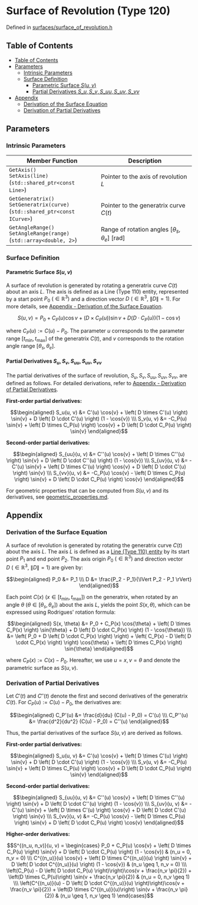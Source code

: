 # Surface of Revolution (Type 120)

Defined in [surfaces/surface_of_revolution.h](./../../../include/igesio/entities/surfaces/surface_of_revolution.h)

## Table of Contents

- [Table of Contents](#table-of-contents)
- [Parameters](#parameters)
  - [Intrinsic Parameters](#intrinsic-parameters)
  - [Surface Definition](#surface-definition)
    - [Parametric Surface $S(u, v)$](#parametric-surface-su-v)
    - [Partial Derivatives $S\_u, S\_v, S\_{uu}, S\_{uv}, S\_{vv}$](#partial-derivatives-s_u-s_v-s_uu-s_uv-s_vv)
- [Appendix](#appendix)
  - [Derivation of the Surface Equation](#derivation-of-the-surface-equation)
  - [Derivation of Partial Derivatives](#derivation-of-partial-derivatives)

## Parameters

### Intrinsic Parameters

| Member Function | Description |
|---|---|
| `GetAxis()` <br> `SetAxis(line)` <br> (`std::shared_ptr<const Line>`) | Pointer to the axis of revolution $L$ |
| `GetGeneratrix()` <br> `SetGeneratrix(curve)` <br> (`std::shared_ptr<const ICurve>`) | Pointer to the generatrix curve $C(t)$ |
| `GetAngleRange()` <br> `SetAngleRange(range)` <br> (`std::array<double, 2>`) | Range of rotation angles $[\theta_s, \theta_e]$ [rad] |

### Surface Definition

#### Parametric Surface $S(u, v)$

A surface of revolution is generated by rotating a generatrix curve $C(t)$ about an axis $L$. The axis is defined as a Line (Type 110) entity, represented by a start point $P_0 \ (\in \mathbb{R}^3)$ and a direction vector $D \ (\in \mathbb{R}^3,\ \lVert D \rVert = 1)$. For more details, see [Appendix - Derivation of the Surface Equation](#derivation-of-the-surface-equation).

$$S(u, v) = P_0 + C_P(u) \cos{v} + \left( D \times C_P(u) \right) \sin{v} + D \left( D \cdot C_P(u) \right) (1 - \cos{v})$$

where $C_P(u) := C(u) - P_0$. The parameter $u$ corresponds to the parameter range $[t_{\text{min}}, t_{\text{max}}]$ of the generatrix $C(t)$, and $v$ corresponds to the rotation angle range $[\theta_s, \theta_e]$.

#### Partial Derivatives $S_u, S_v, S_{uu}, S_{uv}, S_{vv}$

The partial derivatives of the surface of revolution, $S_u, S_v, S_{uu}, S_{uv}, S_{vv}$, are defined as follows. For detailed derivations, refer to [Appendix - Derivation of Partial Derivatives](#derivation-of-partial-derivatives).

**First-order partial derivatives:**

$$\begin{aligned}
    S_u(u, v) &= C'(u) \cos{v} + \left( D \times C'(u) \right) \sin{v} + D \left( D \cdot C'(u) \right) (1 - \cos{v}) \\\
    S_v(u, v) &= -C_P(u) \sin{v} + \left( D \times C_P(u) \right) \cos{v} + D \left( D \cdot C_P(u) \right) \sin{v}
\end{aligned}$$

**Second-order partial derivatives:**

$$\begin{aligned}
    S_{uu}(u, v) &= C''(u) \cos{v} + \left( D \times C''(u) \right) \sin{v} + D \left( D \cdot C''(u) \right) (1 - \cos{v}) \\\
    S_{uv}(u, v) &= -C'(u) \sin{v} + \left( D \times C'(u) \right) \cos{v} + D \left( D \cdot C'(u) \right) \sin{v} \\\
    S_{vv}(u, v) &= -C_P(u) \cos{v} - \left( D \times C_P(u) \right) \sin{v} + D \left( D \cdot C_P(u) \right) \cos{v}
\end{aligned}$$

For geometric properties that can be computed from $S(u,v)$ and its derivatives, see [geometric_properties.md](./../geometric_properties.md#geometric-properties-of-surfaces).

## Appendix

### Derivation of the Surface Equation

A surface of revolution is generated by rotating the generatrix curve $C(t)$ about the axis $L$. The axis $L$ is defined as a [Line (Type 110) entity](./../curves/110_line.md) by its start point $P_1$ and end point $P_2$. The axis origin $P_0 \ (\in \mathbb{R}^3)$ and direction vector $D \ (\in \mathbb{R}^3,\ \lVert D \rVert = 1)$ are given by:

$$\begin{aligned}
    P_0 &= P_1 \\\
    D &= \frac{P_2 - P_1}{\lVert P_2 - P_1 \rVert}
\end{aligned}$$

Each point $C(x) \ (x \in [t_{\text{min}}, t_{\text{max}}])$ on the generatrix, when rotated by an angle $\theta \ ( \theta \in [\theta_s, \theta_e])$ about the axis $L$, yields the point $S(x, \theta)$, which can be expressed using Rodrigues' rotation formula:

$$\begin{aligned}
    S(x, \theta) &= P_0 + C_P(x) \cos{\theta} + \left( D \times C_P(x) \right) \sin{\theta} + D \left( D \cdot C_P(x) \right) (1 - \cos{\theta})  \\\
    &= \left( P_0 + D \left( D \cdot C_P(x) \right) \right) + \left( C_P(x) - D \left( D \cdot C_P(x) \right) \right) \cos{\theta} + \left( D \times C_P(x) \right) \sin{\theta}
\end{aligned}$$

where $C_P(x) := C(x) - P_0$. Hereafter, we use $u = x, v = \theta$ and denote the parametric surface as $S(u, v)$.

### Derivation of Partial Derivatives

Let $C'(t)$ and $C''(t)$ denote the first and second derivatives of the generatrix $C(t)$. For $C_P(u) := C(u) - P_0$, the derivatives are:

$$\begin{aligned}
    C_P'(u) &= \frac{d}{du} (C(u) - P_0) = C'(u) \\\
    C_P''(u) &= \frac{d^2}{du^2} (C(u) - P_0) = C''(u)
\end{aligned}$$

Thus, the partial derivatives of the surface $S(u, v)$ are derived as follows.

**First-order partial derivatives:**

$$\begin{aligned}
    S_u(u, v) &= C'(u) \cos{v} + \left( D \times C'(u) \right) \sin{v} + D \left( D \cdot C'(u) \right) (1 - \cos{v}) \\\
    S_v(u, v) &= -C_P(u) \sin{v} + \left( D \times C_P(u) \right) \cos{v} + D \left( D \cdot C_P(u) \right) \sin{v}
\end{aligned}$$

**Second-order partial derivatives:**

$$\begin{aligned}
    S_{uu}(u, v) &= C''(u) \cos{v} + \left( D \times C''(u) \right) \sin{v} + D \left( D \cdot C''(u) \right) (1 - \cos{v}) \\\
    S_{uv}(u, v) &= -C'(u) \sin{v} + \left( D \times C'(u) \right) \cos{v} + D \left( D \cdot C'(u) \right) \sin{v} \\\
    S_{vv}(u, v) &= -C_P(u) \cos{v} - \left( D \times C_P(u) \right) \sin{v} + D \left( D \cdot C_P(u) \right) \cos{v}
\end{aligned}$$

**Higher-order derivatives:**

$$S^{(n_u, n_v)}(u, v) = \begin{cases}
    P_0 + C_P(u) \cos{v} + \left( D \times C_P(u) \right) \sin{v} + D \left( D \cdot C_P(u) \right) (1 - \cos{v}) & (n_u = 0, n_v = 0) \\\
    C^{(n_u)}(u) \cos{v} + \left( D \times C^{(n_u)}(u) \right) \sin{v} + D \left( D \cdot C^{(n_u)}(u) \right) (1 - \cos{v}) & (n_u \geq 1, n_v = 0) \\\
    \left(C_P(u) - D \left( D \cdot C_P(u) \right)\right)\cos(v + \frac{n_v \pi}{2}) + \left(D \times C_P(u)\right) \sin(v + \frac{n_v \pi}{2}) & (n_u = 0, n_v \geq 1) \\\
    \left(C^{(n_u)}(u) - D \left( D \cdot C^{(n_u)}(u) \right)\right)\cos(v + \frac{n_v \pi}{2}) + \left(D \times C^{(n_u)}(u)\right) \sin(v + \frac{n_v \pi}{2}) & (n_u \geq 1, n_v \geq 1)
\end{cases}$$

